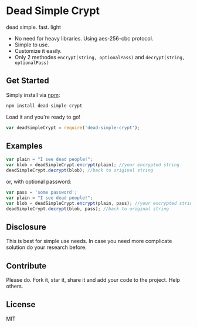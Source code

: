 # Dead Simple Crypt

dead simple. fast. light  

  - No need for heavy libraries. Using aes-256-cbc protocol. 
  - Simple to use.
  - Customize it easily. 
  - Only 2 methodes `encrypt(string, optionalPass)` and `decrypt(string, optionalPass)`


## Get Started

Simply install via [npm](https://npmjs.org/):

```javascript
npm install dead-simple-crypt
```
Load it and you're ready to go!
```javascript
var deadSimpleCrypt = require('dead-simple-crypt');
```

## Examples

```javascript
var plain = "I see dead people!";
var blob = deadSimpleCrypt.encrypt(plain); //your encrypted string
deadSimpleCrypt.decrypt(blob); //back to original string
```

or, with optional password:
```javascript
var pass = 'some password';
var plain = "I see dead people!"; 
var blob = deadSimpleCrypt.encrypt(plain, pass); //your encrypted string
deadSimpleCrypt.decrypt(blob, pass); //back to original string
```


## Disclosure
This is best for simple use needs. In case you need more complicate solution do your research before.  

## Contribute
Please do. Fork it, star it, share it and add your code to the project. Help others.  

## License
MIT
